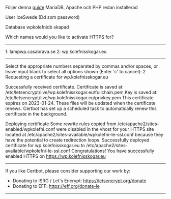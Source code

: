 Följer denna [guide](https://techviewleo.com/install-wordpress-with-apache-and-letsencrypt-on-ubuntu/)
MariaDB, Apache och PHP redan installerad

User IceSwede (Dd som password)

Database wpkolefnidb skapad

Which names would you like to activate HTTPS for?

---

1: lampwp.casabrava.se
2: wp.kolefnisskogar.eu

---

Select the appropriate numbers separated by commas and/or spaces, or leave input
blank to select all options shown (Enter 'c' to cancel): 2
Requesting a certificate for wp.kolefnisskogar.eu

Successfully received certificate.
Certificate is saved at: /etc/letsencrypt/live/wp.kolefnisskogar.eu/fullchain.pem
Key is saved at: /etc/letsencrypt/live/wp.kolefnisskogar.eu/privkey.pem
This certificate expires on 2023-01-24.
These files will be updated when the certificate renews.
Certbot has set up a scheduled task to automatically renew this certificate in the background.

Deploying certificate
Some rewrite rules copied from /etc/apache2/sites-enabled/wpkolefni.conf were disabled in the vhost for your HTTPS site located at /etc/apache2/sites-available/wpkolefni-le-ssl.conf because they have the potential to create redirection loops.
Successfully deployed certificate for wp.kolefnisskogar.eu to /etc/apache2/sites-available/wpkolefni-le-ssl.conf
Congratulations! You have successfully enabled HTTPS on https://wp.kolefnisskogar.eu

---

If you like Certbot, please consider supporting our work by:

- Donating to ISRG / Let's Encrypt: https://letsencrypt.org/donate
- Donating to EFF: https://eff.org/donate-le

---
